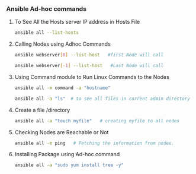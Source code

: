### Ansible Ad-hoc commands
1. To See All the Hosts server IP address in Hosts File
   ```sh 
   ansible all --list-hosts
   ```
2. Calling Nodes using Adhoc Commands
    ```sh 
   ansible webserver[0] --list-host   #first Node will call
   ```
    ```sh 
   ansible webserver[-1] --list-host   #Last Node will call
   ```
3. Using Command module to Run Linux Commands to the Nodes
    ```sh 
   ansible all -m command -a "hostname"
   ```
    ```sh 
   ansible all -a "ls"  # to see all files in current admin directory
   ```
4. Create a file /directory
    ```sh 
   ansible all -a "touch myfile"   # creating myfile to all nodes
   ```
5. Checking Nodes are Reachable or Not
    ```sh 
   ansible all -m ping   # Fetching the information from nodes.
   ```
6. Installing Package using Ad-hoc command
    ```sh 
   ansible all -a "sudo yum install tree -y"
   ```


